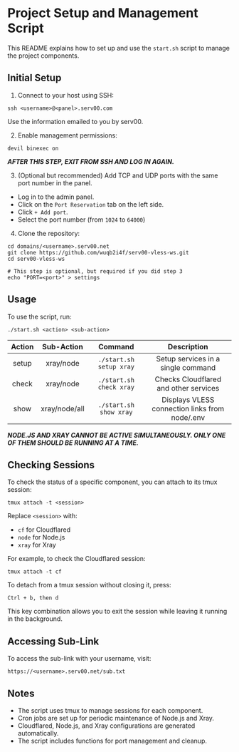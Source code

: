 # Project Setup and Management Script

This README explains how to set up and use the `start.sh` script to manage the project components.

## Initial Setup

1. Connect to your host using SSH:
```
ssh <username>@<panel>.serv00.com
```
Use the information emailed to you by serv00.

2. Enable management permissions:
```
devil binexec on
```
***AFTER THIS STEP, EXIT FROM SSH AND LOG IN AGAIN.***

3. (Optional but recommended) Add TCP and UDP ports with the same port number in the panel.
- Log in to the admin panel.
- Click on the `Port Reservation` tab on the left side.
- Click `+ Add port`.
- Select the port number (from `1024` to `64000`)

4. Clone the repository:
```
cd domains/<username>.serv00.net
git clone https://github.com/wuqb2i4f/serv00-vless-ws.git
cd serv00-vless-ws

# This step is optional, but required if you did step 3
echo "PORT=<port>" > settings
```

## Usage

To use the script, run:
```
./start.sh <action> <sub-action>
```

| Action | Sub-Action | Command | Description |
| :---: | :---: | :---: | :---: |
| setup | xray/node | `./start.sh setup xray` | Setup services in a single command |
| check | xray/node | `./start.sh check xray` | Checks Cloudflared and other services |
| show | xray/node/all | `./start.sh show xray` | Displays VLESS connection links from node/.env |

***NODE.JS AND XRAY CANNOT BE ACTIVE SIMULTANEOUSLY. ONLY ONE OF THEM SHOULD BE RUNNING AT A TIME.***

## Checking Sessions

To check the status of a specific component, you can attach to its tmux session:
```
tmux attach -t <session>
```
Replace `<session>` with:
- `cf` for Cloudflared
- `node` for Node.js
- `xray` for Xray

For example, to check the Cloudflared session:
```
tmux attach -t cf
```
To detach from a tmux session without closing it, press:
```
Ctrl + b, then d
```
This key combination allows you to exit the session while leaving it running in the background.

## Accessing Sub-Link
To access the sub-link with your username, visit:
```
https://<username>.serv00.net/sub.txt
```

## Notes

- The script uses tmux to manage sessions for each component.
- Cron jobs are set up for periodic maintenance of Node.js and Xray.
- Cloudflared, Node.js, and Xray configurations are generated automatically.
- The script includes functions for port management and cleanup.
